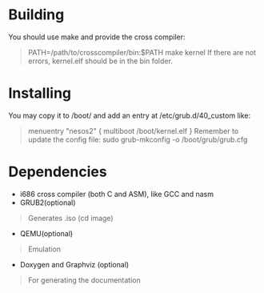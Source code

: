 Building
================
You should use make and provide the cross compiler:
> PATH=/path/to/crosscompiler/bin:$PATH make kernel 
If there are not errors, kernel.elf should be in the bin folder.

Installing
================
You may copy it to /boot/ and add an entry at /etc/grub.d/40_custom like:
> menuentry "nesos2" {
>	multiboot /boot/kernel.elf
>}
Remember to update the config file:
> sudo grub-mkconfig -o /boot/grub/grub.cfg

Dependencies
================
- i686 cross compiler (both C and ASM), like GCC and nasm
- GRUB2(optional)
> Generates .iso (cd image)
- QEMU(optional)
> Emulation
- Doxygen and Graphviz (optional)
> For generating the documentation
